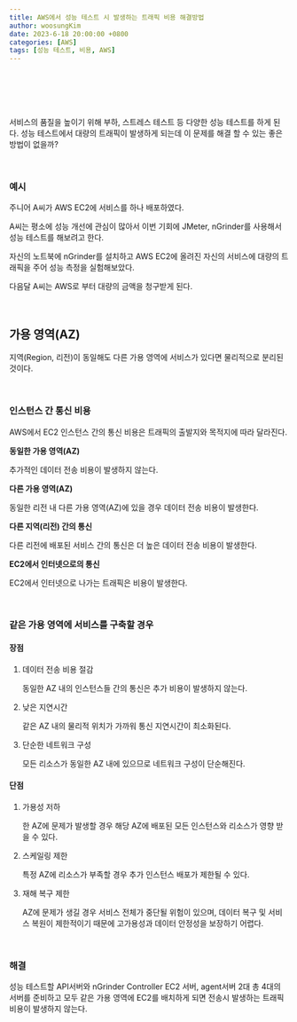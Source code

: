 ```yaml
---
title: AWS에서 성능 테스트 시 발생하는 트래픽 비용 해결방법
author: woosungKim
date: 2023-6-18 20:00:00 +0800
categories: [AWS]
tags: [성능 테스트, 비용, AWS]
---
```


<br>
<br>
<br>
<br>

서비스의 품질을 높이기 위해 부하, 스트레스 테스트 등 다양한 성능 테스트를 하게 된다. 성능 테스트에서 대량의 트래픽이 발생하게 되는데 이 문제를 해결 할 수 있는 좋은 방법이 없을까?

<br>

### 예시

주니어 A씨가 AWS EC2에 서비스를 하나 배포하였다. 

A씨는 평소에 성능 개선에 관심이 많아서 이번 기회에 JMeter,  nGrinder를 사용해서 성능 테스트를 해보려고 한다.  

자신의 노트북에 nGrinder를 설치하고 AWS EC2에 올려진 자신의 서비스에 대량의 트래픽을 주어 성능 측정을 실험해보았다.  

다음달 A씨는 AWS로 부터 대량의 금액을 청구받게 된다.

<br>

## 가용 영역(AZ)

지역(Region, 리전)이 동일해도 다른 가용 영역에 서비스가 있다면 물리적으로 분리된 것이다.

<br>

### 인스턴스 간 통신 비용

AWS에서 EC2 인스턴스 간의 통신 비용은 트래픽의 출발지와 목적지에 따라 달라진다.

**동일한 가용 영역(AZ)**

추가적인 데이터 전송 비용이 발생하지 않는다.   

**다른 가용 영역(AZ)**

동일한 리전 내 다른 가용 영역(AZ)에 있을 경우 데이터 전송 비용이 발생한다.    

**다른 지역(리전) 간의 통신**

다른 리전에 배포된 서비스 간의 통신은 더 높은 데이터 전송 비용이 발생한다.  

**EC2에서 인터넷으로의 통신**

EC2에서 인터넷으로 나가는 트래픽은 비용이 발생한다.   

<br>

### 같은 가용 영역에 서비스를 구축할 경우

#### 장점

1. 데이터 전송 비용 절감  
  
      동일한 AZ 내의 인스턴스들 간의 통신은 추가 비용이 발생하지 않는다.

2. 낮은 지연시간  
  
      같은 AZ 내의 물리적 위치가 가까워 통신 지연시간이 최소화된다.

3. 단순한 네트워크 구성  
      
      모든 리소스가 동일한 AZ 내에 있으므로 네트워크 구성이 단순해진다.

#### 단점

1. 가용성 저하

      한 AZ에 문제가 발생할 경우 해당 AZ에 배포된 모든 인스턴스와 리소스가 영향 받을 수 있다.
    
2. 스케일링 제한
      
      특정 AZ에 리소스가 부족할 경우 추가 인스턴스 배포가 제한될 수 있다. 

3. 재해 복구 제한

      AZ에 문제가 생길 경우 서비스 전체가 중단될 위험이 있으며, 데이터 복구 및 서비스 복원이 제한적이기 때문에 고가용성과 데이터 안정성을 보장하기 어렵다.

<br>

### 해결

성능 테스트할 API서버와 nGrinder Controller EC2 서버, agent서버 2대 총 4대의 서버를 준비하고 모두 같은 가용 영역에 EC2를 배치하게 되면 전송시 발생하는 트래픽 비용이 발생하지 않는다.

